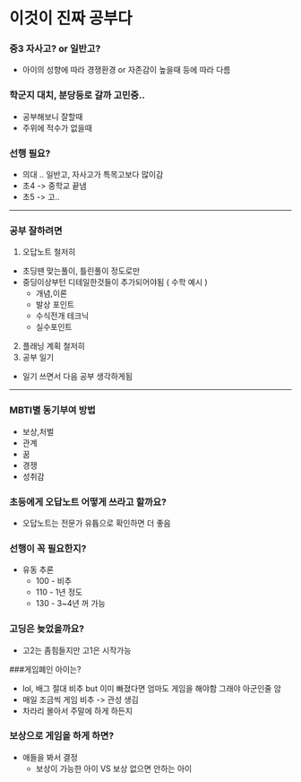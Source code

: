 # 이것이 진짜 공부다
### 중3 자사고? or 일반고?
- 아이의 성향에 따라 경쟁환경 or 자존감이 높을때 등에 따라 다름
### 학군지 대치, 분당등로 갈까 고민중..
- 공부해보니 잘할때
- 주위에 적수가 없을때
### 선행 필요?
- 의대 .. 일반고, 자사고가 특목고보다 많이감
- 초4 -> 중학교 끝냄
- 초5 -> 고..
--------------------------------
### 공부 잘하려면
1. 오답노트 철저히
  - 초딩땐 맞는풀이, 틀린풀이 정도로만
  - 중딩이상부턴 디테일한것들이 추가되어야됨 ( 수학 예시 )
    - 개념,이론
    - 발상 포인트
    - 수식전개 테크닉
    - 실수포인트
2. 플래닝 계획 철저히
3. 공부 일기
  - 일기 쓰면서 다음 공부 생각하게됨
--------------------------------
### MBTI별 동기부여 방법
- 보상,처벌
- 관계
- 꿈
- 경쟁
- 성취감
### 초등에게 오답노트 어떻게 쓰라고 할까요?
- 오답노트는 전문가 유튭으로 확인하면 더 좋음
### 선행이 꼭 필요한지?
- 유동 추론 
  - 100 - 비추
  - 110 - 1년 정도
  - 130 - 3~4년 꺼 가능

### 고딩은 늦었을까요?
- 고2는 좀힘들지만 고1은 시작가능

###게임폐인 아이는?
- lol, 배그 절대 비추 but 이미 빠졌다면 엄마도 게임을 해야함 그래야 아군인줄 암
- 매일 조금씩 게임 비추 -> 관성 생김
- 차라리 몰아서 주말에 하게 하든지

### 보상으로 게임을 하게 하면?
- 애들을 봐서 결정
  - 보상이 가능한 아이 VS 보상 없으면 안하는 아이










